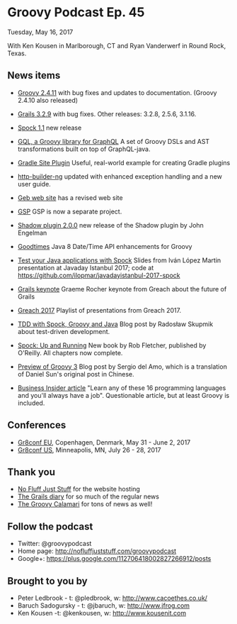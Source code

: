 # Groovy Podcast Ep. 45

Tuesday, May 16, 2017

With Ken Kousen in Marlborough, CT and Ryan Vanderwerf in Round Rock, Texas.

## News items

* [Groovy 2.4.11](http://groovy-lang.org/changelogs/changelog-2.4.11.html) with bug fixes and updates to documentation. (Groovy 2.4.10 also released)
* [Grails 3.2.9](https://github.com/grails/grails-core/releases/tag/v3.2.9) with bug fixes. Other releases: 3.2.8, 2.5.6, 3.1.16.
* [Spock 1.1](https://spockframework.org) new release

* [GQL, a Groovy library for GraphQL](https://grooviter.github.io/gql/) A set of Groovy DSLs and AST transformations built on top of GraphQL-java.

* [Gradle Site Plugin](https://github.com/gradle-guides/gradle-site-plugin) Useful, real-world example for creating Gradle plugins
* [http-builder-ng](https://http-builder-ng.github.io/http-builder-ng) updated with enhanced exception handling and a new user guide.
* [Geb web site](https://gebish.org) has a revised web site
* [GSP](https://gsp.grails.org/latest/guide/index.html) GSP is now a separate project.
* [Shadow plugin 2.0.0](https://github.com/johnrengelman/shadow/releases/tag/2.0.0) new release of the Shadow plugin by John Engelman
* [Goodtimes](https://github.com/bdkosher/goodtimes) Java 8 Date/Time API enhancements for Groovy

* [Test your Java applications with Spock](https://www.slideshare.net/ilopmar/javaday-istanbul-2017-test-your-java-applications-with-spock) Slides from Iván López Martin presentation at Javaday Istanbul 2017; code at https://github.com/ilopmar/javadayistanbul-2017-spock

* [Grails keynote](https://www.youtube.com/watch?v=xYHcoVkEoeI&index=17&list=PLXcHRe1w86EfRwsy9G6gr7WQrM3tUl1lW) Graeme Rocher keynote from Greach about the future of Grails

* [Greach 2017](https://www.youtube.com/playlist?list=PLXcHRe1w86EfRwsy9G6gr7WQrM3tUl1lW) Playlist of presentations from Greach 2017.

* [TDD with Spock, Groovy and Java](https://rskupnik.github.io/tdd-with-spock-groovy-and-java) Blog post by Radosław Skupmik about test-driven development.

* [Spock: Up and Running](http://shop.oreilly.com/product/0636920038597.do) New book by Rob Fletcher, published by O'Reilly. All chapters now complete.

* [Preview of Groovy 3](http://sergiodelamo.es/preview-of-groovy-3/) Blog post by Sergio del Amo, which is a translation of Daniel Sun's original post in Chinese.

* [Business Insider article](http://www.businessinsider.com/programming-languages-in-highest-demand-2017-5/) "Learn any of these 16 programming languages and you'll always have a job". Questionable article, but at least Groovy is included.

## Conferences

* [Gr8conf EU](http://gr8conf.eu), Copenhagen, Denmark, May 31 - June 2, 2017
* [Gr8conf US](http://gr8conf.us), Minneapolis, MN, July 26 - 28, 2017

## Thank you

* [No Fluff Just Stuff](https://nofluffjuststuff.com/home/main) for the website hosting
* [The Grails diary](http://grydeske.net/news) for so much of the regular news
* [The Groovy Calamari](http://groovycalamari.com/) for tons of news as well!

## Follow the podcast

* Twitter: @groovypodcast
* Home page: http://nofluffjuststuff.com/groovypodcast
* Google+: https://plus.google.com/112706418002827266912/posts

## Brought to you by

* Peter Ledbrook - t: @pledbrook, w: http://www.cacoethes.co.uk/
* Baruch Sadogursky - t: @jbaruch, w: http://www.jfrog.com
* Ken Kousen -t: @kenkousen, w: http://www.kousenit.com
